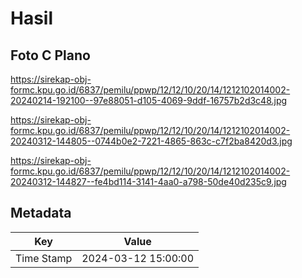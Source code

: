 # Hasil

## Foto C Plano

https://sirekap-obj-formc.kpu.go.id/6837/pemilu/ppwp/12/12/10/20/14/1212102014002-20240214-192100--97e88051-d105-4069-9ddf-16757b2d3c48.jpg

https://sirekap-obj-formc.kpu.go.id/6837/pemilu/ppwp/12/12/10/20/14/1212102014002-20240312-144805--0744b0e2-7221-4865-863c-c7f2ba8420d3.jpg

https://sirekap-obj-formc.kpu.go.id/6837/pemilu/ppwp/12/12/10/20/14/1212102014002-20240312-144827--fe4bd114-3141-4aa0-a798-50de40d235c9.jpg


## Metadata

| Key        | Value               |
| ---------- | ------------------- |
| Time Stamp | 2024-03-12 15:00:00 |



